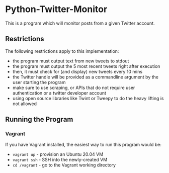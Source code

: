 # Python-Twitter-Monitor

This is a program which will monitor posts from a given Twitter account.

## Restrictions

The following restrictions apply to this implementation:

* the program must output text from new tweets to stdout
* the program must output the 5 most recent tweets right after execution
* then, it must check for (and display) new tweets every 10 mins
* the Twitter handle will be provided as a commandline argument by the user starting the program
* make sure to use scraping, or APIs that do not require user authentication or a twitter developer account
* using open source libraries like Twint or Tweepy to do the heavy lifting is not allowed

## Running the Program

### Vagrant

If you have Vagrant installed, the easiest way to run this program would be:

* `vagrant up` - provision an Ubuntu 20.04 VM
* `vagrant ssh` - SSH into the newly-created VM
* `cd /vagrant` - go to the Vagrant working directory
